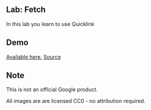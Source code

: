 ## Lab: Fetch

In this lab you learn to use Quicklink

## Demo
[Available here.](https://anton-karlovskiy-quicklink-news.glitch.me)
[Source](https://glitch.com/~anton-karlovskiy-quicklink-news)

## Note

This is not an official Google product.

All images are are licensed CC0 - no attribution required.
